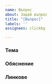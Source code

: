 ```yaml
---
name: Въпрос
about: Задай въпрос
title: "[Въпрос]"
labels: ''
assignees: clickbg

---
```


### Тема

### Обяснение

### Линкове

